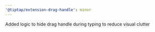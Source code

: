 ```yaml
---
'@tiptap/extension-drag-handle': minor
---
```


Added logic to hide drag handle during typing to reduce visual clutter
